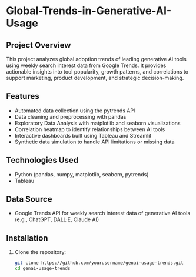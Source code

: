 # Global-Trends-in-Generative-AI-Usage

## Project Overview
This project analyzes global adoption trends of leading generative AI tools using weekly search interest data from Google Trends. It provides actionable insights into tool popularity, growth patterns, and correlations to support marketing, product development, and strategic decision-making.

## Features
- Automated data collection using the pytrends API
- Data cleaning and preprocessing with pandas
- Exploratory Data Analysis with matplotlib and seaborn visualizations
- Correlation heatmap to identify relationships between AI tools
- Interactive dashboards built using Tableau and Streamlit
- Synthetic data simulation to handle API limitations or missing data

## Technologies Used
- Python (pandas, numpy, matplotlib, seaborn, pytrends)
- Tableau

## Data Source
- Google Trends API for weekly search interest data of generative AI tools (e.g., ChatGPT, DALL·E, Claude AI)

## Installation
1. Clone the repository:
   ```bash
   git clone https://github.com/yourusername/genai-usage-trends.git
   cd genai-usage-trends
